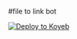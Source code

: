 #file to link bot

[![Deploy to Koyeb](https://www.koyeb.com/static/images/deploy/button.svg)](https://app.koyeb.com/deploy?...) 

